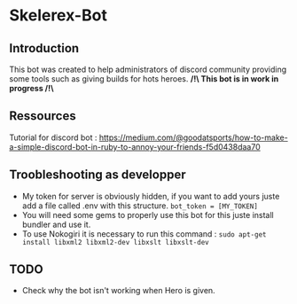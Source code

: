# Skelerex-Bot

## Introduction

This bot was created to help administrators of discord community providing some tools such as giving builds for hots heroes.
**/!\ This bot is in work in progress /!\\**

## Ressources

Tutorial for discord bot : https://medium.com/@goodatsports/how-to-make-a-simple-discord-bot-in-ruby-to-annoy-your-friends-f5d0438daa70

## Troobleshooting as developper

- My token for server is obviously hidden, if you want to add yours juste add a file called .env with this structure.
`bot_token = [MY_TOKEN]`
- You will need some gems to properly use this bot for this juste install bundler and use it.
- To use Nokogiri it is necessary to run this command :
`sudo apt-get install libxml2 libxml2-dev libxslt libxslt-dev`

## TODO
- Check why the bot isn't working when Hero is given.
